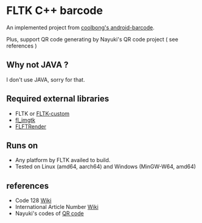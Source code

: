 # FLTK C++ barcode
      
An implemented project from [coolbong's android-barcode](https://github.com/coolbong/android-barcode).

Plus, support QR code generating by Nayuki's QR code project ( see references )

## Why not JAVA ?

I don't use JAVA, sorry for that.

## Required external libraries

- FLTK or [FLTK-custom](https://github.com/rageworx/fltk-custom)
- [fl_imgtk](https://github.com/rageworx/fl_imgtk)
- [FLFTRender](https://github.com/rageworx/FLFTRender)

## Runs on

- Any platform by FLTK availed to build.
- Tested on Linux (amd64, aarch64) and Windows (MinGW-W64, amd64)

## references 

- Code 128 [Wiki](http://en.wikipedia.org/wiki/Code_128)
- International Article Number [Wiki](http://en.wikipedia.org/wiki/International_Article_Number_(EAN))
- Nayuki's codes of [QR code](https://github.com/nayuki/QR-Code-generator)
